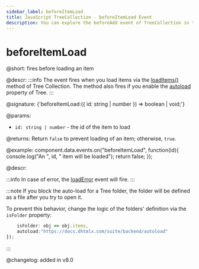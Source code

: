 ```yaml
---
sidebar_label: beforeItemLoad
title: JavaScript TreeCollection - beforeItemLoad Event 
description: You can explore the beforeAdd event of TreeCollection in the documentation of the DHTMLX JavaScript UI library. Browse developer guides and API reference, try out code examples and live demos, and download a free 30-day evaluation version of DHTMLX Suite.
---
```


# beforeItemLoad

@short: fires before loading an item

@descr:
:::info
The event fires when you load items via the <a href="../treecollection_loaditems_method/">loadItems()</a> method of Tree Collection. The method also fires if you enable the <a href="../../../tree/api/tree_autoload_config">autoload</a> property of Tree.
:::

@signature: {'beforeItemLoad:({ id: string | number }) => boolean | void;'}

@params:
- `id: string | number` - the id of the item to load

@returns:
Return `false` to prevent loading of an item; otherwise, `true`.

@example:
component.data.events.on("beforeItemLoad", function(id){
	console.log("An ", id, " item will be loaded");
    return false;
});

@descr: 

:::info
In case of error, the [loadError](tree_collection/api/treecollection_loaderror_event.md) event will fire.
:::

:::note
If you block the auto-load for a Tree folder, the folder will be defined as a file after you try to open it.

To prevent this behavior, change the logic of the folders' definition via the `isFolder` property:

```javascript
    isFolder: obj => obj.items,
	autoload:"https://docs.dhtmlx.com/suite/backend/autoload"
});
```
:::

@changelog: added in v8.0